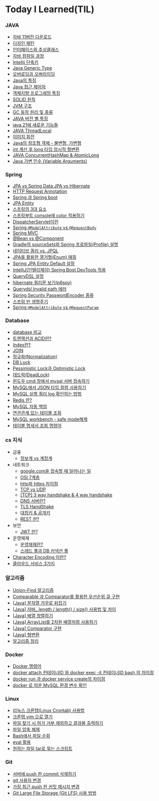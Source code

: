 # Today I Learned(TIL)

### JAVA

- [자바 11버전 다운로드](./java/Install%20Java%2011%20version.md)
- [디자인 패턴](./java/디자인%20패턴.md)
- [인터페이스와 추상클래스](./java/인터페이스와%20추상클래스.md)
- [자바 컴파일 과정](./java/자바%20컴파일%20과정.md)
- [Intellij 단축키](./java/IntelliJ%20단축키.md)
- [Java Generic Type](<./java/Java%20Generic%20Type%20(제네릭%20타입).md>)
- [오버로딩과 오버라이딩](./java/오버로딩과%20오버라이딩.md)
- [Java의 특징](./java/Java의%20특징.md)
- [Java 접근 제어자](./java/Java%20접근%20제어자.md)
- [객체지향 프로그래밍 특징](./java/객체지향%20프로그래밍%20특징.md)
- [SOLID 원칙](./java/SOLID%20원칙.md)
- [JVM 구조](./java/JVM%20구조.md)
- [GC 동작 원리 및 종류](./java/GC%20동작%20원리%20및%20종류.md)
- [JAVA 버전 별 특징](./java/JAVA%20버전%20별%20특징.md)
- [java 21에 새로운 기능들](./java/java%2021에%20새로운%20기능들.md)
- [JAVA ThreadLocal](./java/JAVA%20ThreadLocal.md)
- [이미지 회전](./java/이미지%20회전.md)
- [Java의 참조형 객체 - 불변형, 가변형](./java/Java의%20참조형%20객체%20-%20불변형,%20가변형.md)
- [int 계산 후 long 타입 암시적 형변환](./java/int%20계산%20후%20long%20타입%20암시적%20형변환.md)
- [JAVA ConcurrentHashMap & AtomicLong](./java/JAVA%20ConcurrentHashMap%20&%20AtomicLong.md)
- [Java 가변 인수 (Variable Arguments)](<./java/Java%20가변%20인수%20(Variable%20Arguments).md>)

### Spring

- [JPA vs Spring Data JPA vs Hibernate](./spring/JPA%20vs%20Spring%20Data%20JPA%20vs%20Hibernate.md)
- [HTTP Request Annotation](./spring/HTTP%20Request%20Annotation.md)
- [Spring 과 Spring boot](./spring/Spring%20과%20Spring%20boot.md)
- [JPA Entity](./spring/JPA%20Entity.md)
- [스프링의 3대 요소](./spring/스프링의%203대%20요소.md)
- [스프링부트 console에 color 적용하기](./spring/스프링부트%20console에%20color%20적용하기.md)
- [DispatcherServlet이란](./spring/DispatcherServlet이란.md)
- [Spring `@ModelAttribute` vs `@RequestBody`](./spring/Spring%20`@ModelAttribute`%20vs%20`@RequestBody`.md)
- [Spring MVC](./spring/Spring%20MVC.md)
- [@Bean vs @Component](./spring/@Bean%20vs%20@Component.md)
- [Gradle의 sourceSets와 Spring 프로파일(Profile) 설명](<./spring/Gradle의%20sourceSets와%20Spring%20프로파일(Profile)%20설명.md>)
- [네이티브 쿼리 vs. JPQL](./spring/네이티브%20쿼리%20vs%20JPQL.md)
- [JPA를 활용한 열거형(Enum) 매핑](<./spring/JPA를%20활용한%20열거형(Enum)%20매핑.md>)
- [Spring JPA Entity Default 설정](./spring/Spring%20JPA%20Entity%20Default%20설정.md)
- [IntelliJ(인텔리제이) Spring Boot DevTools 적용](<./spring/IntelliJ(인텔리제이)%20Spring%20Boot%20DevTools%20적용.md>)
- [QueryDSL 설정](./spring//QueryDSL%20설정.md)
- [hibernate 쿼리문 보기(p6spy)](<./spring/hibernate%20쿼리문%20보기(p6spy).md>)
- [Querydsl Invalid path 에러](./spring/Querydsl%20Invalid%20path%20에러.md)
- [Spring Security PasswordEncoder 종류](./spring/Spring%20Security%20PasswordEncoder%20종류.md)
- [스프링 빈 생명주기](./spring/스프링%20빈%20생명주기.md)
- [Spring `@ModelAttribute` vs `@RequestParam`](./spring/Spring%20`@ModelAttribute`%20vs%20`@RequestParam`.md)

### Database

- [database 비교](./Database/database.md)
- [트랜잭션과 ACID란?](./Database/트랜잭션과%20ACID.md)
- [Index란?](./Database/Index.md)
- [JOIN](./Database/DB%20JOIN.md)
- [정규화(Normalization)](<./Database/정규화(Normalization).md>)
- [DB Lock](./Database/DB%20Lock.md)
- [Pessimistic Lock과 Optimistic Lock](./Database/Pessimistic%20Lock과%20Optimistic%20Lock.md)
- [데드락(DeadLock)](<./Database/데드락(DeadLock).md>)
- [윈도우 cmd 창에서 mysql 서버 접속하기](/Database/윈도우%20cmd%20창에서%20mysql%20서버%20접속하기.md)
- [MySQL에서 JSON 타입 컬럼 사용하기](/Database/MySQL에서%20JSON%20타입%20컬럼%20사용하기.md)
- [MySQL 실행 쿼리 log 확인하는 방법](/Database/MySQL%20실행%20쿼리%20log%20확인.md)
- [Redis 란?](./Database/Redis%20란.md)
- [MySQL 자동 백업](./Database/MySQL%20자동%20백업.md)
- [연관관계 있는 테이블 조회](./Database/연관관계%20있는%20테이블%20조회.md)
- [MySQL workbench - safe mode해제](./Database/MySQL%20workbench%20-%20safe%20mode해제.md)
- [테이블 명세서 조회 명령어](./Database/테이블%20명세서%20조회%20명령어.md)

### cs 지식

- 금융
  - [정보계 vs 계정계](./cs/금융/정보계%20vs%20계정계.md)
- 네트워크
  - [google.com을 접속할 때 일어나는 일](./cs/네트워크/google.com%20을%20접속할%20때%20일어나는%20일.md)
  - [OSI 7계층](./cs/네트워크/OSI%207계층.md)
  - [http와 https 차이점](./cs/네트워크/HTTP와%20HTTPS의%20차이점.md)
  - [TCP vs UDP](./cs/네트워크/TCP%20vs%20UDP.md)
  - [[TCP] 3 way handshake & 4 way handshake](./cs/네트워크/%5BTCP%5D%203%20way%20handshake%20%26%204%20way%20handshake.md)
  - [DNS 서버란?](./cs/네트워크/DNS%20서버란.md)
  - [TLS HandShake](./cs/네트워크/TLS%20HandShake.md)
  - [대칭키 & 공개키](./cs/네트워크/대칭키%20&%20공개키.md)
  - [REST 란?](./cs/네트워크/REST%20란.md)
- 보안
  - [JWT 란?](./cs/보안/JWT란.md)
- 운영체제
  - [운영체제란?](./cs/운영체제/운영체제란.md)
  - [스레드 풀과 DB 커넥션 풀](./cs/운영체제/스레드%20풀과%20DB%20커넥션%20풀.md)
- [Character Encoding 이란?](./cs/문자%20인코딩이란.md)
- [클라우드 서비스 3가지](./cs/클라우드%20서비스%203가지.md)

### 알고리즘

- [Union-Find 알고리즘](./Algorithm/Union-Find%20알고리즘.md)
- [Comparable 과 Comparator를 활용한 우선순위 큐 구현](./Algorithm/Comparable%20과%20Comparator를%20활용한%20우선순위%20큐%20구현.md)
- [[Java] 문자열 거꾸로 뒤집기](./Algorithm/[Java]%20문자열%20거꾸로%20뒤집기.md)
- [[Java] 자바\_ length / length() / size() 사용법 및 차이](./Algorithm/[Java]%20자바%20길이구하기.md)
- [[Java] 배열 정렬하기](./Algorithm/[Java]%20배열%20정렬하기.md)
- [[Java] ArrayList를 2차원 배열처럼 사용하기](./Algorithm/[Java]%20ArrayList를%202차원%20배열처럼%20사용하기.md)
- [[Java] Comparator 구현](./Algorithm/[Java]%20Comparator%20구현.md)
- [[Java] 형변환](./Algorithm/[Java]%20형변환.md)
- [알고리즘 정리](./Algorithm/알고리즘%20정리.md)

### Docker

- [Docker 명령어](./docker/Docker%20명령어.md)
- [docker attach 컨테이너ID 와 docker exec -it 컨테이너ID bash 의 차이점](./docker/docker%20attach%20컨테이너ID%20와%20docker%20exec%20-it%20컨테이너ID%20bash%20의%20차이점.md)
- [docker run 과 docker service create의 차이점](./docker/docker%20run%20과%20docker%20service%20create의%20차이점.md)
- [docker 로 띄운 MySQL 환경 변수 확인](./docker/docker%20로%20띄운%20MySQL%20환경%20변수%20확인.md)

### Linux

- [리눅스 크론탭(Linux Crontab) 사용법](<./Linux/리눅스%20크론탭(Linux%20Crontab)%20사용법.md>)
- [크론탭 vim 으로 열기](./Linux/크론탭%20vim%20으로%20열기.md)
- [파일 찾기 시 허가 거부 제외하고 결과물 출력하기](./Linux/파일%20찾기%20시%20허가%20거부%20제외하고%20결과물%20출력하기.md)
- [파일 압축 해제](./Linux/파일%20압축%20해제.md)
- [Bash에서 파일 순회](./Linux/Bash에서%20파일%20순회.md)
- [eval 활용](./Linux/eval%20활용.md)
- [원하는 파일 tar로 묶는 스크립트](./Linux/원하는%20파일%20tar로%20묶는%20스크립트.md)

### Git

- [서버에 push 한 commit 삭제하기](./Git/서버에%20push%20한%20commit%20삭제하기.md)
- [git 사용자 변경](./Git/git%20사용자%20변경.md)
- [가장 최근 push 한 커밋 메시지 변경](./Git/가장%20최근%20push%20한%20커밋%20메시지%20변경.md)
- [Git Large File Storage (Git LFS) 사용 방법](<./Git/Git%20Large%20File%20Storage%20(Git%20LFS)%20사용%20방법.md>)

